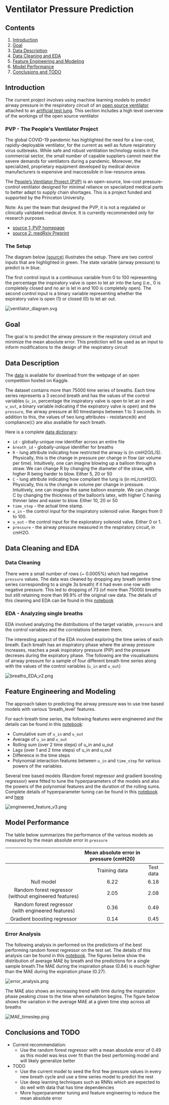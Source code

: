 # Ventilator Pressure Prediction 

## Contents

1. [Introduction](#Introduction)
2. [Goal](#Goal)
3. [Data Description](#Data-Description) 
4. [Data Cleaning and EDA](#Data-Cleaning-and-EDA)
5. [Feature Engineering and Modeling](#Feature-Engineering-and-Modeling)
6. [Model Performance](#Model-Performance)
7. [Conclusions and TODO](#Conclusions-and-TODO)

## Introduction

The current project involves using machine learning models to predict airway pressure in the respiratory circuit of an  [open source ventilator](#https://www.peoplesvent.org/en/latest/) attached to an [artificial test lung](#https://www.ingmarmed.com/product/quicklung/). This section includes a high level overview of the workings of the open source ventilator

### PVP - The People's Ventilator Project 

The global COVID-19 pandemic has highlighted the need for a low-cost, rapidly-deployable ventilator, for the current as well as future respiratory virus outbreaks. While safe and robust ventilation technology exists in the commercial sector, the small number of capable suppliers cannot meet the severe demands for ventilators during a pandemic. Moreover, the specialized, proprietary equipment developed by medical device manufacturers is expensive and inaccessible in low-resource areas.

The [People’s Ventilator Project (PVP)](https://www.peoplesvent.org/en/latest/) is an open-source, low-cost pressure-control ventilator designed for minimal reliance on specialized medical parts to better adapt to supply chain shortages. This is a project funded and supported by the Princeton University.

Note: As per the team that designed the PVP, it is not a regulated or clinically validated medical device. It is currently recommended only for research purposes.

- [source 1: PVP homepage](https://www.peoplesvent.org/en/latest/)
- [source 2: medRxiv Preprint](./research/medRxiv_preprint.pdf)

### The Setup

The diagram below [(source)](https://www.kaggle.com/c/ventilator-pressure-prediction/data) illustrates the setup.  There are two control inputs that are highlighted in green. The state variable (airway pressure) to predict is in blue. 

The first control input is a continuous variable from 0 to 100 representing the percentage the inspiratory valve is open to let air into the lung (i.e., 0 is completely closed and no air is let in and 100 is completely open). The second control input is a binary variable representing whether the expiratory valve is open (1) or closed (0) to let air out.

![ventilator_diagram.svg](./research/ventilator_diagram.svg)

## Goal

The goal is to predict the airway pressure in the respiratory circuit and minimize the mean absolute error. This prediction will be used as an input to inform modifications to the design of the respiratory circuit
 

## Data Description

The [data](https://www.kaggle.com/c/ventilator-pressure-prediction/data) is available for download from the webpage of an open competition hosted on Kaggle. 

The dataset contains more than 75000 time series of breaths. Each time series represents a 3 second breath and has the values of the control variables (`u_in`, percentage the inspiratory valve is open to let air in and  `u_out`, a binary variable indicating if the expiratory valve is open) and the `pressure`, the airway pressure at 80 timestamps between 1 to 3 seconds. In addition to this, the values of two lung attributes - resistance(`R`) and compliance(`C`) are also available for each breath. 

Here is a complete [data dictionary](https://www.kaggle.com/c/ventilator-pressure-prediction/data):

- `id` - globally-unique row identifier across an entire file
- `breath_id` - globally-unique identifier for breaths
- `R` - lung attribute indicating how restricted the airway is (in cmH2O/L/S). Physically, this is the change in pressure per change in flow (air volume per time). Intuitively, one can imagine blowing up a balloon through a straw. We can change R by changing the diameter of the straw, with higher R being harder to blow. Either 5, 20 or 50
- `C` - lung attribute indicating how compliant the lung is (in mL/cmH2O). Physically, this is the change in volume per change in pressure. Intuitively, one can imagine the same balloon example. We can change C by changing the thickness of the balloon’s latex, with higher C having thinner latex and easier to blow. Either 10, 20 or 50
- `time_step` - the actual time stamp.
- `u_in` - the control input for the inspiratory solenoid valve. Ranges from 0 to 100.
- `u_out` - the control input for the exploratory solenoid valve. Either 0 or 1.
- `pressure` - the airway pressure measured in the respiratory circuit, in cmH2O.

## Data Cleaning and EDA

### Data Cleaning

There were a small number of rows (~ 0.0005%) which had negative `pressure` values. The data was cleaned by dropping any breath (entire time series corresponding to a single 3s breath) if it had even one row with negative pressure. This led to dropping of 73 (of more than 75000) breaths but still retaining more than 99.9% of the original raw data. The details of this cleaning and EDA can be found in this  [notebook](./code/EDA.ipynb) 

### EDA - Analyzing single breaths

EDA involved analyzing the distributions of the target variable, `pressure` and the control variables and the correlations between them.

The interesting aspect of the EDA involved exploring the time series of each breath. Each breath has an inspiratory phase where the airway pressure increases, reaches a peak inspiratory pressure (PIP) and the pressure decreses during the expiratory phase. The following are the visualisations of airway pressure for a sample of four different breath time series along with the values of the control variables (`u_in` and `u_out`)

![breaths_EDA_v2.png](./figures/breaths_EDA_v2.png)

## Feature Engineering and Modeling

The approach taken to predicting the airway pressure was to use tree based models with various 'breath_level' features.

For each breath time series, the following features were engineered and the details can be found in this [notebook](./code/Feature_engineering.ipynb):

- Cumulative sum of `u_in` and `u_out`
- Average of `u_in` and `u_out`
- Rolling sum (over 2 time steps) of u_in and u_out
- Lags (over 1 and 2 time steps) of u_in and u_out
- Difference in the time steps
- Polynomial interaction features between `u_in` and `time_step` for various powers of the variables.

Several tree based models (Random forest regressor and gradient boosting regressor) were fitted to tune the hyperparameters of the models and also the powers of the polynomial features and the duration of the rolling sums. Complete details of hyperparameter tuning can be found in this [notebook](./code/basic_models.ipynb) and [here](https://colab.research.google.com/drive/19GGYh31rs1gg7vgO2W0P33-fYZrcNDUy)

![engineered_feature_v3.png](./figures/engineered_feature_v3.png)


## Model Performance

The table below summarizes the performance of the various models as measured by the mean absolute error in `pressure`


|                                                       | Mean absolute error in pressure (cmH20) |           |
|:-----------------------------------------------------:|:---------------------------------------:|:---------:|
|                                                       |              Training data              | Test data |
|                       Null model                      |                   6.22                  |    6.18   |
| Random forest regressor (without engineered features) |                   2.05                  |    2.08   |
|   Random forest regressor (with engineered features)  |                   0.36                  |    0.49   |
|              Gradient boosting regressor              |                   0.14                  |    0.45   |

### Error Analysis

The following analysis in performed on the predictions of the best performing random forest regressor on the test set. The details of this analysis can be found in this [notebook](./code/predictions_and_error_analysis.ipynb). The figures below show the distribution of average MAE by breath and the predictions for a single sample breath.The MAE during the inspiration phase (0.84) is much higher than the MAE during the expiration phase (0.27).

![error_analysis.png](./figures/error_analysis.png)


The MAE also shows an increasing trend with time during the inspiration phase peaking close to the time when exhalation begins. The figure below shows the variation in the average MAE at a given time step across all breaths

![MAE_timestep.png](./figures/MAE_timestep.png)

## Conclusions and TODO

- Current recommendation:
    - Use the random forest regressor with a mean absolute error of 0.49  as this model was less over fit than the best performing model and will likely generalize better
- TODO
    - Use the current model to seed the first few pressure values in every new breath cycle and use a time series model to predict the rest
    - Use deep learning techniques such as RNNs which are expected to do well with data that has time dependencies
    - More hyperparameter tuning and feature engineering to reduce the mean absolute error


